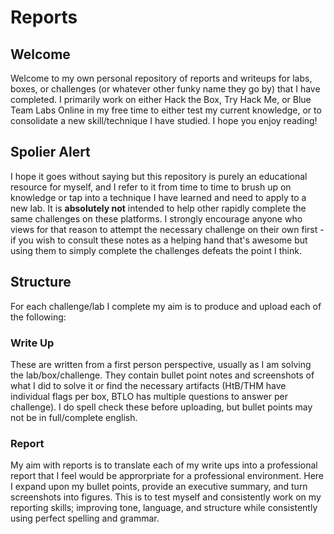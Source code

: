 # Reports

## Welcome
Welcome to my own personal repository of reports and writeups for labs, boxes, or challenges (or whatever other funky name they go by) that I have completed. I primarily work on either Hack the Box, Try Hack Me, or Blue Team Labs Online in my free time to either test my current knowledge, or to consolidate a new skill/technique I have studied. I hope you enjoy reading!

## Spolier Alert
I hope it goes without saying but this repository is purely an educational resource for myself, and I refer to it from time to time to brush up on knowledge or tap into a technique I have learned and need to apply to a new lab. It is **absolutely not** intended to help other rapidly complete the same challenges on these platforms. I strongly encourage anyone who views for that reason to attempt the necessary challenge on their own first - if you wish to consult these notes as a helping hand that's awesome but using them to simply complete the challenges defeats the point I think.

## Structure
For each challenge/lab I complete my aim is to produce and upload each of the following:

### Write Up
These are written from a first person perspective, usually as I am solving the lab/box/challenge. They contain bullet point notes and screenshots of what I did to solve it or find the necessary artifacts (HtB/THM have individual flags per box, BTLO has multiple questions to answer per challenge). I do spell check these before uploading, but bullet points may not be in full/complete english.

### Report
My aim with reports is to translate each of my write ups into a professional report that I feel would be approrpriate for a professional environment. Here I expand upon my bullet points, provide an executive summary, and turn screenshots into figures. This is to test myself and consistently work on my reporting skills; improving tone, language, and structure while consistently using perfect spelling and grammar.
